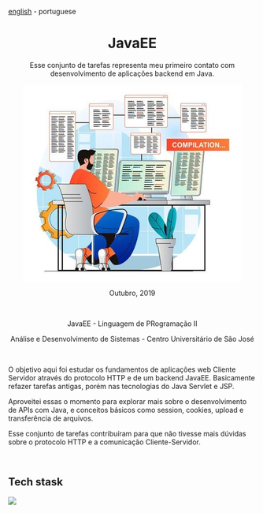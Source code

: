 <!-- LANGUAGE -->
<!-- LANGUAGE -->
<!-- LANGUAGE -->
[english](README.md) -
portuguese
<br>  


<!-- HEADER -->
<!-- HEADER -->
<!-- HEADER -->
<h1 align="center">JavaEE</h1>
<p align="center">Esse conjunto de tarefas representa meu primeiro contato com desenvolvimento de aplicações backend em Java.</p>

<p align="center">
        <img    style="margin: auto; display: block;"
                src="../../resources/logo.jpg"/>
</p>


<!-- DATE -->
<!-- DATE -->
<!-- DATE -->
<p align="center">
        <span>Outubro</span>,
        <span>2019</span></p>
<br>


<!-- LOCAL -->
<!-- LOCAL -->
<!-- LOCAL -->
<p align="center">
        <span>JavaEE</span> -
        <span>Linguagem de PRogramação II</span></p>
<p align="center">
        <span>Análise e Desenvolvimento de Sistemas</span> -
        <span>Centro Universitário de São José</span></p>
<br>


<!-- TEXT -->
<!-- TEXT -->
<!-- TEXT -->
<!-- goals -->
<!--  just objectives, no results or opinions.-->
<p align="left">O objetivo aqui foi estudar os fundamentos de aplicações web Cliente Servidor através do protocolo HTTP e de um backend JavaEE. Basicamente refazer tarefas antigas, porém nas tecnologias do Java Servlet e JSP.</p>
<!-- results -->
<!-- just results, no objectives or opinions -->
<p align="left">Aproveitei essas o momento para explorar mais sobre o desenvolvimento de APIs com Java, e conceitos básicos como session, cookies, upload e transferência de arquivos.</p>
<!-- conclusion -->
<!-- just opinions, no objectives or results -->
<p align="left">Esse conjunto de tarefas contribuíram para que não tivesse mais dúvidas sobre o protocolo HTTP e a comunicação Cliente-Servidor.</p>
<br>

<!-- TECH -->
<!-- TECH -->
<!-- TECH -->
## Tech stask
<div style="display: flex; justify-content: left;">
        <img    style="margin-right: 15px;"
                src="https://img.shields.io/badge/Java-ED8B00?style=for-the-badge&logo=java&logoColor=white"/>
</div>
<br>